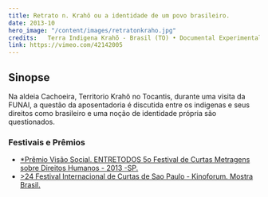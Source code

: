 ```yaml
---
title: Retrato n. Krahô ou a identidade de um povo brasileiro. 
date: 2013-10
hero_image: "/content/images/retratonkraho.jpg"
credits:   Terra Indigena Krahõ - Brasil (TO) • Documental Experimental - cor • digital / 8 min., Direção- cãmera e Edição - Edu Yatri., Produção Cinema de Aldeia.
link: https://vimeo.com/42142005
---
```


## Sinopse
Na aldeia Cachoeira, Territorio Krahô no Tocantis, durante uma visita da FUNAI, a questão da aposentadoria é discutida entre os indigenas e seus direitos como brasileiro e uma noção de identidade própria são questionados.

### Festivais e Prêmios
- [*Prêmio Visão Social. ENTRETODOS  5o Festival de Curtas Metragens sobre Direitos Humanos - 2013 -SP.](https://www.entretodos.com.br/)
- [>24 Festival Internacional de Curtas de Sao Paulo - Kinoforum. Mostra Brasil.](http://www.kinoforum.org.br/curtas/2013/filme/32847/retrato-n-kraho/)
